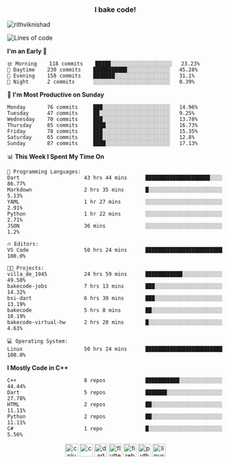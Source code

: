 <h3 align="center">I bake code!</h3>

<p align="left"> <img src="https://komarev.com/ghpvc/?username=rithviknishad" alt="rithviknishad" /> </p>

<!--START_SECTION:waka-->
![Lines of code](https://img.shields.io/badge/From%20Hello%20World%20I%27ve%20Written-23.4%20million%20lines%20of%20code-blue)

**I'm an Early 🐤** 

```text
🌞 Morning    118 commits    █████░░░░░░░░░░░░░░░░░░░░   23.23% 
🌆 Daytime    230 commits    ███████████░░░░░░░░░░░░░░   45.28% 
🌃 Evening    158 commits    ███████░░░░░░░░░░░░░░░░░░   31.1% 
🌙 Night      2 commits      ░░░░░░░░░░░░░░░░░░░░░░░░░   0.39%

```
📅 **I'm Most Productive on Sunday** 

```text
Monday       76 commits     ███░░░░░░░░░░░░░░░░░░░░░░   14.96% 
Tuesday      47 commits     ██░░░░░░░░░░░░░░░░░░░░░░░   9.25% 
Wednesday    70 commits     ███░░░░░░░░░░░░░░░░░░░░░░   13.78% 
Thursday     85 commits     ████░░░░░░░░░░░░░░░░░░░░░   16.73% 
Friday       78 commits     ███░░░░░░░░░░░░░░░░░░░░░░   15.35% 
Saturday     65 commits     ███░░░░░░░░░░░░░░░░░░░░░░   12.8% 
Sunday       87 commits     ████░░░░░░░░░░░░░░░░░░░░░   17.13%

```


📊 **This Week I Spent My Time On** 

```text
💬 Programming Languages: 
Dart                     43 hrs 44 mins      █████████████████████░░░░   86.77% 
Markdown                 2 hrs 35 mins       █░░░░░░░░░░░░░░░░░░░░░░░░   5.13% 
YAML                     1 hr 27 mins        ░░░░░░░░░░░░░░░░░░░░░░░░░   2.91% 
Python                   1 hr 22 mins        ░░░░░░░░░░░░░░░░░░░░░░░░░   2.71% 
JSON                     36 mins             ░░░░░░░░░░░░░░░░░░░░░░░░░   1.2%

🔥 Editors: 
VS Code                  50 hrs 24 mins      █████████████████████████   100.0%

🐱‍💻 Projects: 
villa_de_1945            24 hrs 59 mins      ████████████░░░░░░░░░░░░░   49.58% 
bakecode-jobs            7 hrs 13 mins       ███░░░░░░░░░░░░░░░░░░░░░░   14.32% 
bsi-dart                 6 hrs 39 mins       ███░░░░░░░░░░░░░░░░░░░░░░   13.19% 
bakecode                 5 hrs 8 mins        ██░░░░░░░░░░░░░░░░░░░░░░░   10.19% 
bakecode-virtual-hw      2 hrs 20 mins       █░░░░░░░░░░░░░░░░░░░░░░░░   4.63%

💻 Operating System: 
Linux                    50 hrs 24 mins      █████████████████████████   100.0%

```

**I Mostly Code in C++** 

```text
C++                      8 repos             ███████████░░░░░░░░░░░░░░   44.44% 
Dart                     5 repos             ███████░░░░░░░░░░░░░░░░░░   27.78% 
HTML                     2 repos             ██░░░░░░░░░░░░░░░░░░░░░░░   11.11% 
Python                   2 repos             ██░░░░░░░░░░░░░░░░░░░░░░░   11.11% 
C#                       1 repo              █░░░░░░░░░░░░░░░░░░░░░░░░   5.56%

```



<!--END_SECTION:waka-->

<p align="center">
  <img src="https://devicons.github.io/devicon/devicon.git/icons/cplusplus/cplusplus-original.svg" alt="cplusplus" width="30" height="30"/>
  <img src="https://devicons.github.io/devicon/devicon.git/icons/c/c-original.svg" alt="c" width="30" height="30"/>
  <img src="https://www.vectorlogo.zone/logos/dartlang/dartlang-icon.svg" alt="dart" width="30" height="30"/>
  <img src="https://www.vectorlogo.zone/logos/flutterio/flutterio-icon.svg" alt="flutter" width="30" height="30"/> 
  <img src="https://www.vectorlogo.zone/logos/firebase/firebase-icon.svg" alt="firebase" width="30" height="30"/> 
  <img src="https://devicons.github.io/devicon/devicon.git/icons/python/python-original.svg" alt="python" width="30" height="30"/> 
  <img src="https://devicons.github.io/devicon/devicon.git/icons/linux/linux-original.svg" alt="linux" width="30" height="30"/> 
</p>
